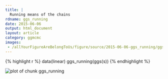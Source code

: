 ```yaml
---
title: |
  Running means of the chains
rdname: ggs_running
date: 2015-06-06
output: html_document
layout: article
category: ggmcmc
images:
 - /allYourFigureAreBelongToUs/figure/source/2015-06-06-ggs_running/ggs_running-1.png
---
```





{% highlight r %}
data(linear)
ggs_running(ggs(s))
{% endhighlight %}

![plot of chunk ggs_running](/allYourFigureAreBelongToUs/figure/source/2015-06-06-ggs_running/ggs_running-1.png) 